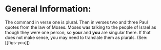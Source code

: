 # General Information:

The command in verse one is plural. Then in verses two and three Paul quotes from the law of Moses. Moses was talking to the people of Israel as though they were one person, so **your** and **you** are singular there. If that does not make sense, you may need to translate them as plurals. (See: [[figs-you]])